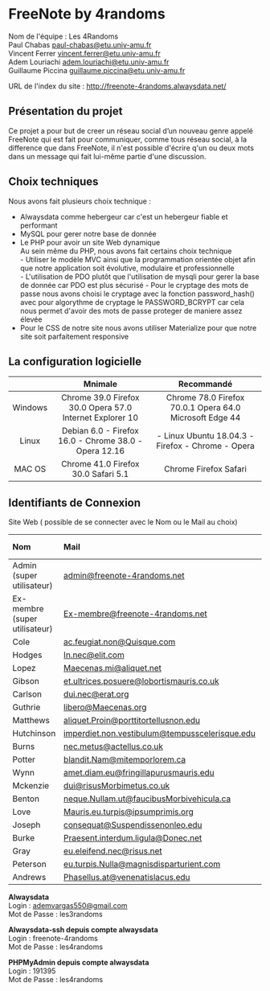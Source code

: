 # FreeNote by 4randoms

Nom de l'équipe : Les 4Randoms  
Paul Chabas paul-chabas@etu.univ-amu.fr  
Vincent Ferrer vincent.ferrer@etu.univ-amu.fr  
Adem Louriachi adem.louriachi@etu.univ-amu.fr  
Guillaume Piccina guillaume.piccina@etu.univ-amu.fr  

URL de l'index du site : http://freenote-4randoms.alwaysdata.net/  

Présentation du projet
----------------------
Ce projet a pour but de creer un réseau social d’un nouveau genre appelé FreeNote qui est fait pour communiquer, comme tous réseau social, à la difference que dans FreeNote, il n'est possible d'écrire q'un ou deux mots dans un message qui fait lui-même partie d'une discussion.

Choix techniques  
----------------
Nous avons fait plusieurs choix technique :  
  - Alwaysdata comme hebergeur car c'est un hebergeur fiable et performant  
  - MySQL pour gerer notre base de donnée  
  - Le PHP pour avoir un site Web dynamique  
    Au sein même du PHP, nous avons fait certains choix technique  
        - Utiliser le modèle MVC ainsi que la programmation orientée objet afin que notre application soit évolutive, modulaire et professionnelle  
        - L'utilisation de PDO plutôt que l'utilisation de mysqli pour gerer la base de donnée car PDO est plus sécurisé
        - Pour le cryptage des mots de passe nous avons choisi le cryptage avec la fonction password_hash() avec pour algorythme de cryptage le PASSWORD_BCRYPT car cela nous permet d'avoir des mots de passe proteger de maniere assez élevée
  - Pour le CSS de notre site nous avons utiliser Materialize pour que notre site soit parfaitement responsive  
  
  
La configuration logicielle  
---------------------------
|         |                                    Mnimale                                    |                                  Recommandé                                 |
|:-------:|:-----------------------------------------------------------------------------:|:---------------------------------------------------------------------------:|
| Windows | Chrome 39.0   Firefox 30.0    Opera 57.0  Internet Explorer 10                | Chrome 78.0   Firefox 70.0.1   Opera 64.0 Microsoft Edge 44                 |
|  Linux  | Debian 6.0         - Firefox 16.0         - Chrome 38.0         - Opera 12.16 | - Linux Ubuntu 18.04.3         - Firefox         - Chrome         - Opera   |
|  MAC OS | Chrome 41.0   Firefox 30.0   Safari 5.1                                       | Chrome   Firefox   Safari                                                   |
  
Identifiants de Connexion  
-------------------------

Site Web ( possible de se connecter avec le Nom ou le Mail au choix)

| Nom                            | Mail                                            | Mot De Passe  |
|:-------------------------------|:------------------------------------------------|:--------------|
| Admin      (super utilisateur) | admin@freenote-4randoms.net                     | Admin         |
| Ex-membre  (super utilisateur) | Ex-membre@freenote-4randoms.net                 | Ex-membre     |
| Cole                           | ac.feugiat.non@Quisque.com                      | Cole          |
| Hodges                         | In.nec@elit.com                                 | Hodges        |
| Lopez                          | Maecenas.mi@aliquet.net                         | Lopez         |
| Gibson                         | et.ultrices.posuere@lobortismauris.co.uk        | Gibson        |
| Carlson                        | dui.nec@erat.org                                | Carlson       |
| Guthrie                        | libero@Maecenas.org                             | Guthrie       |
| Matthews                       | aliquet.Proin@porttitortellusnon.edu            | Matthews      |
| Hutchinson                     | imperdiet.non.vestibulum@tempusscelerisque.edu  | Hutchinson    |
| Burns                          | nec.metus@actellus.co.uk                        | Burns         |
| Potter                         | blandit.Nam@mitemporlorem.ca                    | Potter        |
| Wynn                           | amet.diam.eu@fringillapurusmauris.edu           | Wynn          |
| Mckenzie                       | dui@risusMorbimetus.co.uk                       | Mckenzie      |
| Benton                         | neque.Nullam.ut@faucibusMorbivehicula.ca        | Benton        |
| Love                           | Mauris.eu.turpis@ipsumprimis.org                | Love          |
| Joseph                         | consequat@Suspendissenonleo.edu                 | Joseph        |
| Burke                          | Praesent.interdum.ligula@Donec.net              | Burke         |
| Gray                           | eu.eleifend.nec@risus.net                       | Gray          |
| Peterson                       | eu.turpis.Nulla@magnisdisparturient.com         | Peterson      |
| Andrews                        | Phasellus.at@venenatislacus.edu                 | Andrews       |


**Alwaysdata**  
Login :  	ademvargas550@gmail.com  
Mot de Passe :   les3randoms  

**Alwaysdata-ssh depuis compte alwaysdata**  
Login :  	freenote-4randoms  
Mot de Passe :   les4randoms  

**PHPMyAdmin depuis compte alwaysdata**  
Login :  	191395  
Mot de Passe :   les4randoms  
